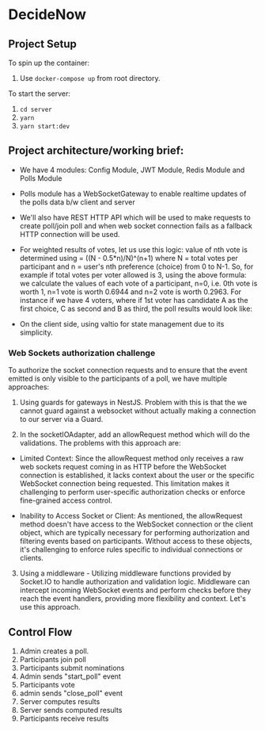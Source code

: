 # DecideNow

## Project Setup

To spin up the container:

1. Use `docker-compose up` from root directory.

To start the server:

1. `cd server`
2. `yarn`
3. `yarn start:dev`

## Project architecture/working brief:

- We have 4 modules: Config Module, JWT Module, Redis Module and Polls Module
- Polls module has a WebSocketGateway to enable realtime updates of the polls data b/w client and server
- We'll also have REST HTTP API which will be used to make requests to create poll/join poll and when web socket connection fails as a fallback HTTP connection will be used.
- For weighted results of votes, let us use this logic:
  value of nth vote is determined using = ((N - 0.5\*n)/N)^(n+1)
  where N = total votes per participant and n = user's nth preference (choice) from 0 to N-1.
  So, for example if total votes per voter allowed is 3, using the above formula: we calculate the values of each vote of a participant, n=0, i.e. 0th vote is worth 1, n=1 vote is worth 0.6944 and n=2 vote is worth 0.2963. For instance if we have 4 voters, where if 1st voter has candidate A as the first choice, C as second and B as third, the poll results would look like:

- On the client side, using valtio for state management due to its simplicity. 

### Web Sockets authorization challenge

To authorize the socket connection requests and to ensure that the event emitted is only visible to the participants of a poll, we have multiple approaches:

1. Using guards for gateways in NestJS. Problem with this is that the we cannot guard against a websocket without actually making a connection to our server via a Guard.

2. In the socketIOAdapter, add an allowRequest method which will do the validations.
   The problems with this approach are:

- Limited Context: Since the allowRequest method only receives a raw web sockets request coming in as HTTP before the WebSocket connection is established, it lacks context about the user or the specific WebSocket connection being requested. This limitation makes it challenging to perform user-specific authorization checks or enforce fine-grained access control.

- Inability to Access Socket or Client: As mentioned, the allowRequest method doesn't have access to the WebSocket connection or the client object, which are typically necessary for performing authorization and filtering events based on participants. Without access to these objects, it's challenging to enforce rules specific to individual connections or clients.

3. Using a middleware - Utilizing middleware functions provided by Socket.IO to handle authorization and validation logic. Middleware can intercept incoming WebSocket events and perform checks before they reach the event handlers, providing more flexibility and context. Let's use this approach.

## Control Flow

1. Admin creates a poll.
2. Participants join poll
3. Participants submit nominations
4. Admin sends "start_poll" event
5. Participants vote
6. admin sends "close_poll" event
7. Server computes results
8. Server sends computed results
9. Participants receive results
